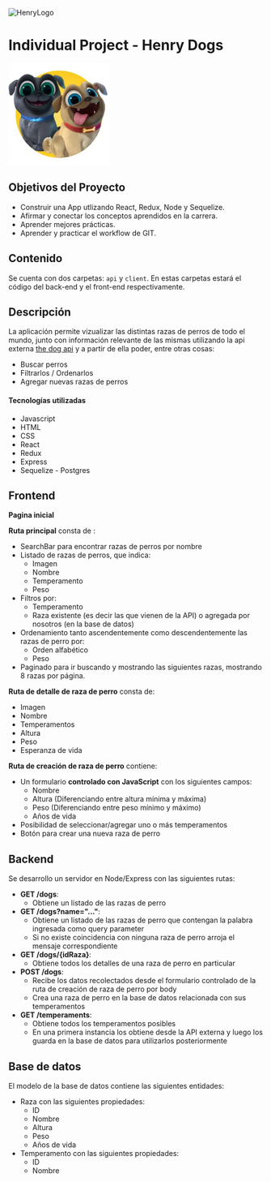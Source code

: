 ![HenryLogo](https://d31uz8lwfmyn8g.cloudfront.net/Assets/logo-henry-white-lg.png)

# Individual Project - Henry Dogs

<img height="200" src="./dog.png" />

## Objetivos del Proyecto

- Construir una App utlizando React, Redux, Node y Sequelize.
- Afirmar y conectar los conceptos aprendidos en la carrera.
- Aprender mejores prácticas.
- Aprender y practicar el workflow de GIT.

## Contenido

Se cuenta con dos carpetas: `api` y `client`. En estas carpetas estará el código del back-end y el front-end respectivamente.

## Descripción

La aplicación permite vizualizar las distintas razas de perros de todo el mundo, junto con información relevante de las mismas utilizando la api externa [the dog api](https://thedogapi.com/) y a partir de ella poder, entre otras cosas:

- Buscar perros
- Filtrarlos / Ordenarlos
- Agregar nuevas razas de perros

#### Tecnologías utilizadas
- Javascript
- HTML
- CSS
- React
- Redux
- Express
- Sequelize - Postgres

## Frontend

__Pagina inicial__

__Ruta principal__ consta de :

- SearchBar para encontrar razas de perros por nombre
- Listado de razas de perros, que indica:
  - Imagen
  - Nombre
  - Temperamento
  - Peso
- Filtros por:
  - Temperamento
  - Raza existente (es decir las que vienen de la API) o agregada por nosotros (en la base de datos)
- Ordenamiento tanto ascendentemente como descendentemente las razas de perro por:
  - Orden alfabético
  - Peso
- Paginado para ir buscando y mostrando las siguientes razas, mostrando 8 razas por página.

__Ruta de detalle de raza de perro__ consta de:

- Imagen
- Nombre
- Temperamentos
- Altura
- Peso
- Esperanza de vida

__Ruta de creación de raza de perro__ contiene:

- Un formulario __controlado con JavaScript__ con los siguientes campos:
  - Nombre
  - Altura (Diferenciando entre altura mínima y máxima)
  - Peso (Diferenciando entre peso mínimo y máximo)
  - Años de vida
- Posibilidad de seleccionar/agregar uno o más temperamentos
- Botón para crear una nueva raza de perro

## Backend

Se desarrollo un servidor en Node/Express con las siguientes rutas:

- __GET /dogs__:
  - Obtiene un listado de las razas de perro  
- __GET /dogs?name="..."__:
  - Obtiene un listado de las razas de perro que contengan la palabra ingresada como query parameter
  - Si no existe coincidencia con ninguna raza de perro arroja el mensaje correspondiente
- __GET /dogs/{idRaza}__:
  - Obtiene todos los detalles de una raza de perro en particular
- __POST /dogs__:
  - Recibe los datos recolectados desde el formulario controlado de la ruta de creación de raza de perro por body
  - Crea una raza de perro en la base de datos relacionada con sus temperamentos
- __GET /temperaments__:
  - Obtiene todos los temperamentos posibles
  - En una primera instancia los obtiene desde la API externa y luego los guarda en la base de datos para utilizarlos posteriormente

## Base de datos

El modelo de la base de datos contiene las siguientes entidades:

- Raza con las siguientes propiedades:
  - ID
  - Nombre 
  - Altura 
  - Peso 
  - Años de vida
- Temperamento con las siguientes propiedades:
  - ID
  - Nombre